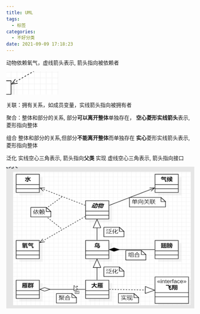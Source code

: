 ```yaml
---
title: UML
tags:
  - 标签
categories:
  - 不好分类
date: 2021-09-09 17:18:23
---
```




动物依赖氧气，虚线箭头表示, 箭头指向被依赖者

![image-20210909171945675](images\2022\uml\1.png)



关联：拥有关系，如成员变量，实线箭头指向被拥有者


聚合：整体和部分的关系,  部分**可以离开整体**单独存在， **空心菱形实线箭头**表示, 菱形指向整体

组合  整体和部分的关系,但部分**不能离开整体**而单独存在 **实心**菱形实线箭头表示, 菱形指向整体 

泛化  实线空心三角表示, 箭头指向**父类** 
实现  虚线空心三角表示, 箭头指向接口 

![image-20210909172229935](images\2022\uml\2.png)